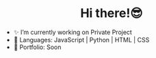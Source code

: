  <H1 align="center">Hi there!😎</H1>
  
- ✨ I’m currently working on Private Project  
- 📐 Languages: JavaScript | Python | HTML | CSS  
- 🛒 Portfolio: Soon
